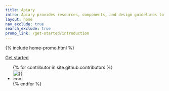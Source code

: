 ```yaml
---
title: Apiary
intro: Apiary provides resources, components, and design guidelines to help product teams work more efficiently, and to create simple, intuitive and beautiful experiences.
layout: home
nav_exclude: true
search_exclude: true
promo_link: /get-started/introduction
---
```


{% include home-promo.html %}

[Get started]({{site.baseurl}}/get-started/introduction)

<ul class="list-style-none">
{% for contributor in site.github.contributors %}
  <li class="d-inline-block mr-1">
     <a href="{{ contributor.html_url }}"><img src="{{ contributor.avatar_url }}" width="32" height="32" alt="{{ contributor.login }}"></a>
  </li>
{% endfor %}
</ul>

